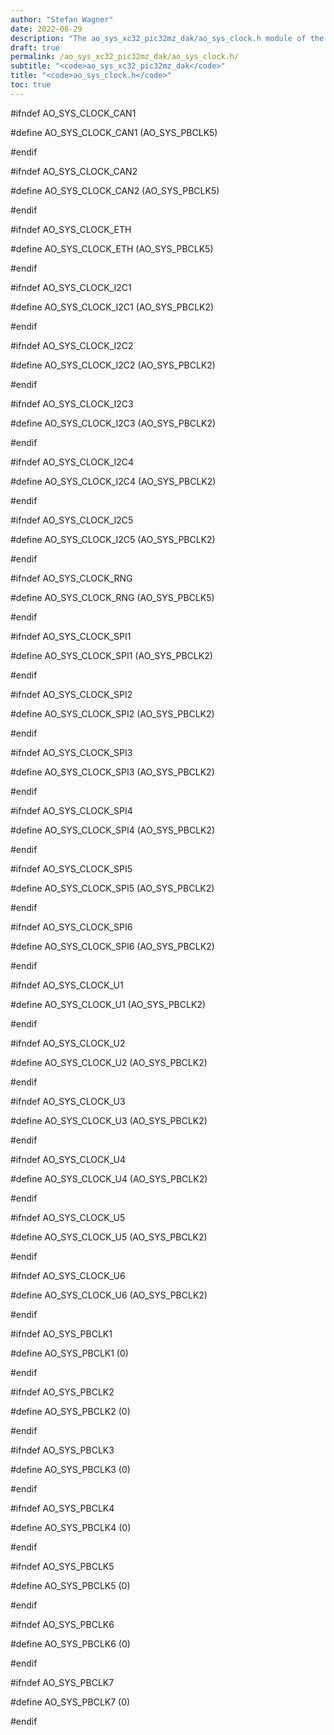 ```yaml
---
author: "Stefan Wagner"
date: 2022-08-29
description: "The ao_sys_xc32_pic32mz_dak/ao_sys_clock.h module of the ao real-time operating system."
draft: true
permalink: /ao_sys_xc32_pic32mz_dak/ao_sys_clock.h/ 
subtitle: "<code>ao_sys_xc32_pic32mz_dak</code>"
title: "<code>ao_sys_clock.h</code>"
toc: true
---
```


#ifndef AO_SYS_CLOCK_CAN1

#define AO_SYS_CLOCK_CAN1   (AO_SYS_PBCLK5)

#endif

#ifndef AO_SYS_CLOCK_CAN2

#define AO_SYS_CLOCK_CAN2   (AO_SYS_PBCLK5)

#endif

#ifndef AO_SYS_CLOCK_ETH

#define AO_SYS_CLOCK_ETH    (AO_SYS_PBCLK5)

#endif

#ifndef AO_SYS_CLOCK_I2C1

#define AO_SYS_CLOCK_I2C1   (AO_SYS_PBCLK2)

#endif

#ifndef AO_SYS_CLOCK_I2C2

#define AO_SYS_CLOCK_I2C2   (AO_SYS_PBCLK2)

#endif

#ifndef AO_SYS_CLOCK_I2C3

#define AO_SYS_CLOCK_I2C3   (AO_SYS_PBCLK2)

#endif

#ifndef AO_SYS_CLOCK_I2C4

#define AO_SYS_CLOCK_I2C4   (AO_SYS_PBCLK2)

#endif

#ifndef AO_SYS_CLOCK_I2C5

#define AO_SYS_CLOCK_I2C5   (AO_SYS_PBCLK2)

#endif

#ifndef AO_SYS_CLOCK_RNG

#define AO_SYS_CLOCK_RNG    (AO_SYS_PBCLK5)

#endif

#ifndef AO_SYS_CLOCK_SPI1

#define AO_SYS_CLOCK_SPI1   (AO_SYS_PBCLK2)

#endif

#ifndef AO_SYS_CLOCK_SPI2

#define AO_SYS_CLOCK_SPI2   (AO_SYS_PBCLK2)

#endif

#ifndef AO_SYS_CLOCK_SPI3

#define AO_SYS_CLOCK_SPI3   (AO_SYS_PBCLK2)

#endif

#ifndef AO_SYS_CLOCK_SPI4

#define AO_SYS_CLOCK_SPI4   (AO_SYS_PBCLK2)

#endif

#ifndef AO_SYS_CLOCK_SPI5

#define AO_SYS_CLOCK_SPI5   (AO_SYS_PBCLK2)

#endif

#ifndef AO_SYS_CLOCK_SPI6

#define AO_SYS_CLOCK_SPI6   (AO_SYS_PBCLK2)

#endif

#ifndef AO_SYS_CLOCK_U1

#define AO_SYS_CLOCK_U1     (AO_SYS_PBCLK2)

#endif

#ifndef AO_SYS_CLOCK_U2

#define AO_SYS_CLOCK_U2     (AO_SYS_PBCLK2)

#endif

#ifndef AO_SYS_CLOCK_U3

#define AO_SYS_CLOCK_U3     (AO_SYS_PBCLK2)

#endif

#ifndef AO_SYS_CLOCK_U4

#define AO_SYS_CLOCK_U4     (AO_SYS_PBCLK2)

#endif

#ifndef AO_SYS_CLOCK_U5

#define AO_SYS_CLOCK_U5     (AO_SYS_PBCLK2)

#endif

#ifndef AO_SYS_CLOCK_U6

#define AO_SYS_CLOCK_U6     (AO_SYS_PBCLK2)

#endif

#ifndef AO_SYS_PBCLK1

#define AO_SYS_PBCLK1       (0)

#endif

#ifndef AO_SYS_PBCLK2

#define AO_SYS_PBCLK2       (0)

#endif

#ifndef AO_SYS_PBCLK3

#define AO_SYS_PBCLK3       (0)

#endif

#ifndef AO_SYS_PBCLK4

#define AO_SYS_PBCLK4       (0)

#endif

#ifndef AO_SYS_PBCLK5

#define AO_SYS_PBCLK5       (0)

#endif

#ifndef AO_SYS_PBCLK6

#define AO_SYS_PBCLK6       (0)

#endif

#ifndef AO_SYS_PBCLK7

#define AO_SYS_PBCLK7       (0)

#endif

